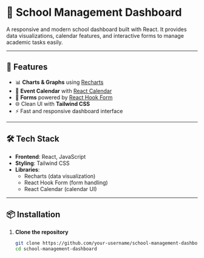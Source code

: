 # 🏫 School Management Dashboard

A responsive and modern school dashboard built with React. It provides data visualizations, calendar features, and interactive forms to manage academic tasks easily.

---

## 🚀 Features

- 📊 **Charts & Graphs** using [Recharts](https://recharts.org/)
- 📅 **Event Calendar** with [React Calendar](https://github.com/wojtekmaj/react-calendar)
- 📝 **Forms** powered by [React Hook Form](https://react-hook-form.com/)
- 🌐 Clean UI with **Tailwind CSS**
- ⚡ Fast and responsive dashboard interface

---

## 🛠️ Tech Stack

- **Frontend**: React, JavaScript  
- **Styling**: Tailwind CSS  
- **Libraries**:  
  - Recharts (data visualization)  
  - React Hook Form (form handling)  
  - React Calendar (calendar UI)

---

## 📦 Installation

1. **Clone the repository**
   ```bash
   git clone https://github.com/your-username/school-management-dashboard.git
   cd school-management-dashboard
